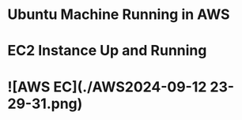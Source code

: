 # Ubuntu Machine Running in AWS
 
# EC2 Instance Up and Running
# ![AWS EC](./AWS2024-09-12 23-29-31.png)



